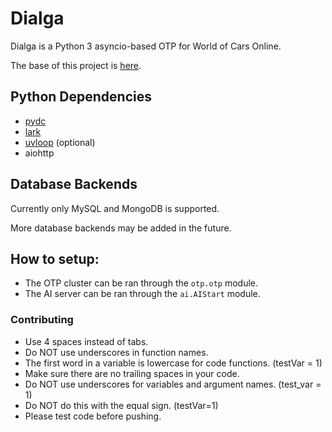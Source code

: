 # Dialga

Dialga is a Python 3 asyncio-based OTP for World of Cars Online.

The base of this project is [here](https://github.com/alexanderr/OpenOTP).

## Python Dependencies
* [pydc](https://github.com/alexanderr/pydc)
* [lark](https://github.com/lark-parser/lark)
* [uvloop](https://github.com/MagicStack/uvloop) (optional)
* aiohttp

## Database Backends
Currently only MySQL and MongoDB is supported.

More database backends may be added in the future.

## How to setup:
* The OTP cluster can be ran through the `otp.otp` module.
* The AI server can be ran through the `ai.AIStart` module.

### Contributing
* Use 4 spaces instead of tabs.
* Do NOT use underscores in function names.
* The first word in a variable is lowercase for code functions. (testVar = 1)
* Make sure there are no trailing spaces in your code.
* Do NOT use underscores for variables and argument names. (test_var = 1)
* Do NOT do this with the equal sign. (testVar=1)
* Please test code before pushing.